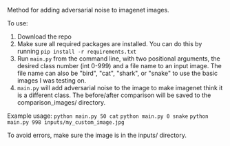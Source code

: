 Method for adding adversarial noise to imagenet images.

To use: 
1. Download the repo
2. Make sure all required packages are installed. You can do this by running `pip install -r requirements.txt`
3. Run `main.py` from the command line, with two positional arguments, the desired class number (int 0-999) and a file name to an input image. The file name can also be "bird", "cat", "shark", or "snake" to use the basic images I was testing on. 
4. `main.py` will add adversarial noise to the image to make imagenet think it is a different class. The before/after comparison will be saved to the comparison_images/ directory.


Example usage: 
`python main.py 50 cat`
`python main.py 0 snake`
`python main.py 998 inputs/my_custom_image.jpg`

To avoid errors, make sure the image is in the inputs/ directory.